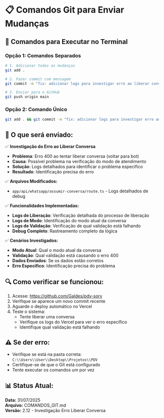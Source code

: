 # 📋 Comandos Git para Enviar Mudanças

## 🚀 Comandos para Executar no Terminal

### **Opção 1: Comandos Separados**

```bash
# 1. Adicionar todas as mudanças
git add .

# 2. Fazer commit com mensagem
git commit -m "fix: adicionar logs para investigar erro ao liberar conversa"

# 3. Enviar para o GitHub
git push origin main
```

### **Opção 2: Comando Único**

```bash
git add . && git commit -m "fix: adicionar logs para investigar erro ao liberar conversa" && git push origin main
```

## 📝 O que será enviado:

✅ **Investigação do Erro ao Liberar Conversa**
- **Problema**: Erro 400 ao tentar liberar conversa (voltar para bot)
- **Causa**: Possível problema na verificação do modo de atendimento
- **Solução**: Logs detalhados para identificar o problema específico
- **Resultado**: Identificação precisa do erro

✅ **Arquivos Modificados:**
- `app/api/whatsapp/assumir-conversa/route.ts` - Logs detalhados de debug

✅ **Funcionalidades Implementadas:**
- **Logs de Liberação**: Verificação detalhada do processo de liberação
- **Logs de Modo**: Identificação do modo atual da conversa
- **Logs de Validação**: Verificação de qual validação está falhando
- **Debug Completo**: Rastreamento completo da lógica

✅ **Cenários Investigados:**
- **Modo Atual**: Qual o modo atual da conversa
- **Validação**: Qual validação está causando o erro 400
- **Dados Enviados**: Se os dados estão corretos
- **Erro Específico**: Identificação precisa do problema

## 🔍 Como verificar se funcionou:

1. Acesse: https://github.com/Galdes/pdv-sorv
2. Verifique se aparece um novo commit recente
3. Aguarde o deploy automático no Vercel
4. Teste o sistema:
   - Tente liberar uma conversa
   - Verifique os logs do Vercel para ver o erro específico
   - Identifique qual validação está falhando

## ⚠️ Se der erro:

- Verifique se está na pasta correta: `C:\\Users\\User\\Desktop\\Projetos\\PDV`
- Certifique-se de que o Git está configurado
- Tente executar os comandos um por vez

## 📊 Status Atual:

**Data:** 31/07/2025  
**Arquivo:** COMANDOS_GIT.md  
**Versão:** 2.12 - Investigação Erro Liberar Conversa